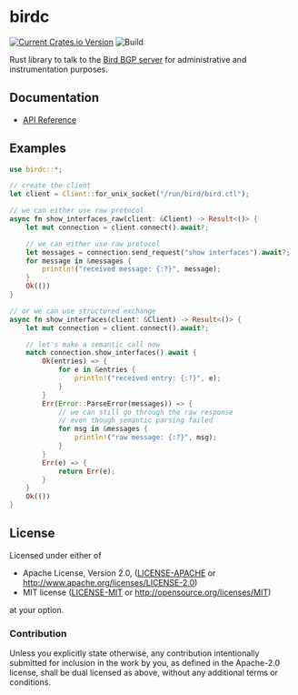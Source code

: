 # birdc

[![Current Crates.io Version](https://img.shields.io/crates/v/birdc.svg)](https://crates.io/crates/birdc)
![Build](https://github.com/amodm/birdc-rs/workflows/Main/badge.svg?branch=main)

Rust library to talk to the [Bird BGP server](https://bird.network.cz/) for administrative
and instrumentation purposes.

## Documentation

- [API Reference](https://docs.rs/birdc)

## Examples

```rust
use birdc::*;

// create the client
let client = Client::for_unix_socket("/run/bird/bird.ctl");

// we can either use raw protocol
async fn show_interfaces_raw(client: &Client) -> Result<()> {
    let mut connection = client.connect().await?;

    // we can either use raw protocol
    let messages = connection.send_request("show interfaces").await?;
    for message in &messages {
        println!("received message: {:?}", message);
    }
    Ok(())
}

// or we can use structured exchange
async fn show_interfaces(client: &Client) -> Result<()> {
    let mut connection = client.connect().await?;

    // let's make a semantic call now
    match connection.show_interfaces().await {
        Ok(entries) => {
            for e in &entries {
                println!("received entry: {:?}", e);
            }
        }
        Err(Error::ParseError(messages)) => {
            // we can still go through the raw response
            // even though semantic parsing failed
            for msg in &messages {
                println!("raw message: {:?}", msg);
            }
        }
        Err(e) => {
            return Err(e);
        }
    }
    Ok(())
}
```

## License

Licensed under either of

* Apache License, Version 2.0, ([LICENSE-APACHE](LICENSE-APACHE) or http://www.apache.org/licenses/LICENSE-2.0)
* MIT license ([LICENSE-MIT](LICENSE-MIT) or http://opensource.org/licenses/MIT)

at your option.

### Contribution

Unless you explicitly state otherwise, any contribution intentionally submitted
for inclusion in the work by you, as defined in the Apache-2.0 license, shall be dual licensed as above, without any
additional terms or conditions.
